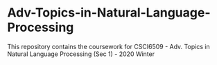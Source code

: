 # Adv-Topics-in-Natural-Language-Processing
This repository contains the coursework for CSCI6509 - Adv. Topics in Natural Language Processing (Sec 1) - 2020 Winter 
